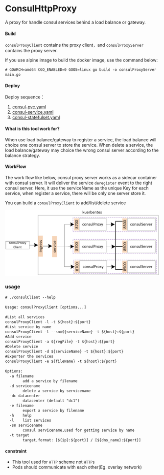 # ConsulHttpProxy

A proxy for handle consul services behind a load balance or gateway.

#### Build

`consulProxyClient` contains the proxy client，and `consulProxyServer` contains the proxy server.

If you use alpine image to build the docker image, use the command below:

```shell
# GOARCH=amd64 CGO_ENABLED=0 GOOS=linux go build -o consulProxyServer main.go
```

#### Deploy

Deploy sequence：

1. [consul-pvc.yaml](https://github.com/woodliu/consulHttpProxy/blob/master/deploy/consul-pvc.yaml)
2. [consul-service.yaml](https://github.com/woodliu/consulHttpProxy/blob/master/deploy/consul-service.yaml)
3. [consul-statefulset.yaml](https://github.com/woodliu/consulHttpProxy/blob/master/deploy/consul-statefulset.yaml)

#### What is this tool work for?

When use load balance/gateway to register a service, the load balance will choice one consul server to store the service. When delete a service, the load balance/gateway may choice the wrong consul server according to the balance strategy.

#### WorkFlow

The work flow like below, consul proxy server works as a sidecar container with consul server. It will deliver the service `deregister` event to the right consul server. Here, it use the serviceName as the unique Key for each service, when register a service, there will be only one server store it.

You can build a `consulProxyClient` to add/list/delete service

![](./image/workflow.png)

### usage

```shell
# ./consulClient --help

Usage: consulProxyClient [options...]

#List all services
consulProxyClient -l -t ${host}:${port}
#List service by name
consulProxyClient -l --sn=${serviceName} -t ${host}:${port}
#Add service
consulProxyClient -a ${regFile} -t ${host}:${port}
#Delete service
consulProxyClient -d ${serviceName} -t ${host}:${port}
#Exporter the services
consulProxyClient -e ${fileName} -t ${host}:${port}

Options:
  -a filename
        add a service by filename
  -d servicename
        delete a service by servicename
  -dc datacenter
        datacenter (default "dc1")
  -e filename
        export a service by filename
  -h    help
  -l    list services
  -sn servicename
        consul servicename,used for getting service by name
  -t target
        target,format: [${ip}:${port}] / [${dns_name}:${port}]
```

#### constraint

- This tool used for `HTTP` scheme not `HTTPs`
- Pods should communicate with each other(Eg. overlay network)
